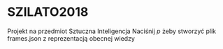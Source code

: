 # SZILATO2018
Projekt na przedmiot Sztuczna Inteligencja
Naciśnij *p* żeby stworzyć plik frames.json z reprezentacją obecnej wiedzy
